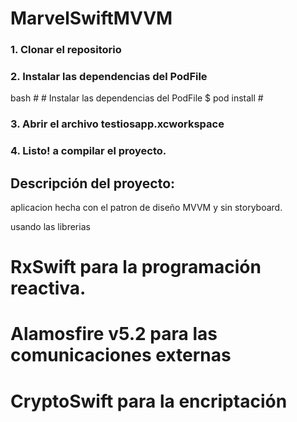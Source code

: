 # MarvelSwiftMVVM
### 1. Clonar el repositorio

### 2. Instalar las dependencias del PodFile

bash
    #
    # Instalar las dependencias del PodFile
    $ pod install
    #

### 3. Abrir el archivo testiosapp.xcworkspace

### 4. Listo! a compilar el proyecto.

## Descripción del proyecto:

aplicacion hecha con el patron de diseño MVVM y sin storyboard.


usando las librerias 


# RxSwift para la programación reactiva.
# Alamosfire v5.2 para las comunicaciones externas
# CryptoSwift para la encriptación
